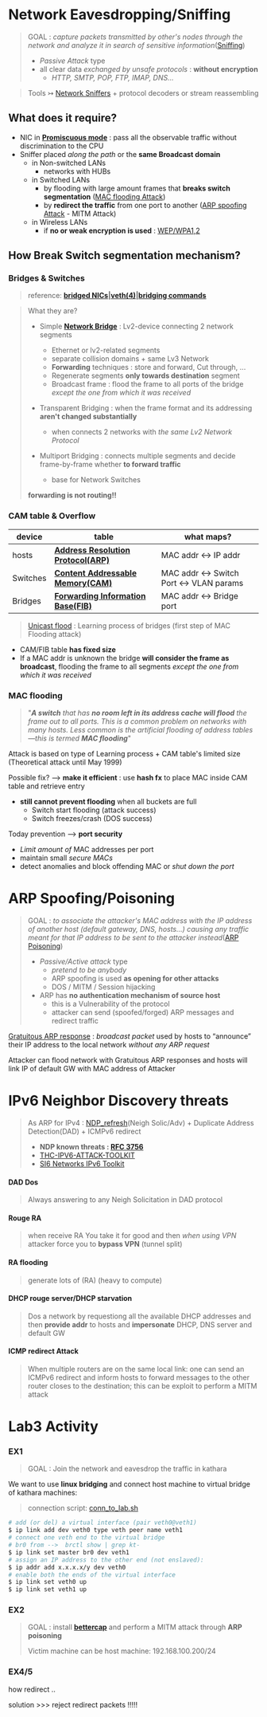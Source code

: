 # Network Eavesdropping/Sniffing 

> GOAL : *capture packets transmitted by other's nodes through the network and analyze it in search of sensitive information*([Sniffing](https://www.tutorialspoint.com/ethical_hacking/ethical_hacking_sniffing.htm)) 
> - *Passive Attack* type
> - all clear data *exchanged by unsafe protocols* : **without encryption**
>   - *HTTP, SMTP, POP, FTP, IMAP, DNS...*

> Tools $\rightarrowtail$ [Network Sniffers](https://www.tutorialspoint.com/ethical_hacking/ethical_hacking_sniffing_tools.htm) + protocol decoders or stream reassembling

## What does it require?

- NIC in **[Promiscuous mode](/Labs/%5B1%5DNetworking%20101%2Bscript.md#Network%20Traffic%20Monitoring)** : pass all the observable traffic without discrimination to the CPU
- Sniffer placed *along the path* or the **same Broadcast domain**
  - in Non-switched LANs
    - networks with HUBs
  - in Switched LANs
    - by flooding with large amount frames that **breaks switch segmentation** ([MAC flooding Attack](https://en.wikipedia.org/wiki/MAC_flooding))
    - by **redirect the traffic** from one port to another ([ARP spoofing Attack](https://en.wikipedia.org/wiki/ARP_spoofing) - MITM Attack)
  - in Wireless LANs 
    - if **no or weak encryption is used** : [WEP/WPA1,2](https://inis.iaea.org/collection/NCLCollectionStore/_Public/46/130/46130069.pdf)

## How Break Switch segmentation mechanism?

### Bridges & Switches 

> reference: **[bridged NICs](https://wiki.debian.org/BridgeNetworkConnections)|[veth(4)](https://man7.org/linux/man-pages/man4/veth.4.html)|[bridging commands](https://developers.redhat.com/articles/2022/04/06/introduction-linux-bridging-commands-and-features#)**

> What they are?
> - Simple **[Network Bridge](https://en.wikipedia.org/wiki/Network_bridge)** : Lv2-device connecting 2 network segments 
>   
>   - Ethernet or lv2-related segments
>   - separate collision domains + same Lv3 Network
>   - **Forwarding** techniques : store and forward, Cut through, ...   
>   - Regenerate segments **only towards destination** segment
>   - Broadcast frame : flood the frame to all ports of the bridge *except the one from which it was received*
> 
> - Transparent Bridging : when the frame format and its addressing **aren't changed substantially**
>   - when connects 2 networks with *the same Lv2 Network Protocol*
>
> - Multiport Bridging : connects multiple segments and decide frame-by-frame whether **to forward traffic**
>   - base for Network Switches 
> 
> **forwarding is not routing!!**

### CAM table & Overflow 

|device|table | what maps? |
|--| --|-- |
|hosts|**[Address Resolution Protocol(ARP)](https://en.wikipedia.org/wiki/Address_Resolution_Protocol)** |MAC addr <-> IP addr|
|Switches|**[Content Addressable Memory(CAM)](https://www.greycampus.com/opencampus/ethical-hacking/arp-and-cam-cable)** | MAC addr <-> Switch Port <-> VLAN params|
|Bridges|**[Forwarding Information Base(FIB)](https://en.wikipedia.org/wiki/Forwarding_information_base)**|MAC addr <-> Bridge port|

> [Unicast flood](https://en.wikipedia.org/wiki/Unicast_flood) : Learning process of bridges (first step of MAC Flooding attack)
- CAM/FIB table **has fixed size**
- If a MAC addr is unknown the bridge **will consider the frame as broadcast**, flooding the frame to all segments *except the one from which it was received*

### MAC flooding

> "***A switch** that has **no room left in its address cache will flood** the frame out to all ports. This is a common problem on networks with many hosts. Less common is the artificial flooding of address tables—this is termed **MAC flooding***"

Attack is based on type of Learning process + CAM table's limited size (Theoretical attack until May 1999)

Possible fix? --> **make it efficient** : use **hash fx** to place MAC inside CAM table and retrieve entry
- **still cannot prevent flooding** when all buckets are full
  - Switch start flooding (attack success)
  - Switch freezes/crash (DOS success)

Today prevention --> **port security**
  - *Limit amount of* MAC addresses per port
  - maintain small *secure MACs* 
  - detect anomalies and block offending MAC or *shut down the port*

# ARP Spoofing/Poisoning

> GOAL : *to associate the attacker's MAC address with the IP address of another host (default gateway, DNS, hosts...) causing any traffic meant for that IP address to be sent to the attacker instead*([ARP Poisoning](https://www.tutorialspoint.com/ethical_hacking/ethical_hacking_arp_poisoning.htm))
> - *Passive/Active attack* type
>   - *pretend to be anybody*
>   - ARP spoofing is used **as opening for other attacks** 
>   - DOS / MITM / Session hijacking  
> - ARP has **no authentication mechanism of source host**
>   - this is a Vulnerability of the protocol
>   - attacker can send (spoofed/forged) ARP messages and redirect traffic

[Gratuitous ARP response](https://www.practicalnetworking.net/series/arp/gratuitous-arp/) : *broadcast packet* used by hosts to “announce” their IP address to the local network *without any ARP request*

Attacker can flood network with Gratuitous ARP responses and hosts will link IP of default GW with MAC address of Attacker

# IPv6 Neighbor Discovery threats

 > As ARP for IPv4 : [NDP_refresh](https://www.computernetworkingnotes.com/networking-tutorials/ipv6-neighbor-discovery-protocol-explained.html)(Neigh Solic/Adv) + Duplicate Address Detection(DAD) + ICMPv6 redirect
 > - **NDP known threats : [RFC 3756](https://datatracker.ietf.org/doc/html/rfc3756)** 
 > - [THC-IPV6-ATTACK-TOOLKIT](https://github.com/vanhauser-thc/thc-ipv6)
 > - [SI6 Networks IPv6 Toolkit](https://github.com/fgont/ipv6toolkit)

#### DAD Dos
> Always answering to any Neigh Solicitation in DAD protocol
#### Rouge RA
> when receive RA You take it for good and then *when using VPN* attacker force you to **bypass VPN** (tunnel split) 
#### RA flooding 
> generate lots of (RA) (heavy to compute)
#### DHCP rouge server/DHCP starvation
> Dos a network by requestiong all the available DHCP addresses and then **provide addr** to hosts and **impersonate** DHCP, DNS server and default GW

#### ICMP redirect Attack
> When multiple routers are on the same local link: one can send an ICMPv6 redirect and inform hosts to forward messages to the other router closes to the destination; this can be exploit to perform a MITM attack

# Lab3 Activity

### EX1

> GOAL : Join the network and eavesdrop the traffic in kathara

We want to use **linux bridging** and connect host machine to virtual bridge of kathara machines:

> connection script: [conn_to_lab.sh](/labs/%5B1%5DNetworking%20101%2Bscript.md#Host%20Connection%20Script)
```bash
# add (or del) a virtual interface (pair veth0@veth1)
$ ip link add dev veth0 type veth peer name veth1
# connect one veth end to the virtual bridge
# br0 from -->  brctl show | grep kt-
$ ip link set master br0 dev veth1
# assign an IP address to the other end (not enslaved):
$ ip addr add x.x.x.x/y dev veth0
# enable both the ends of the virtual interface
$ ip link set veth0 up  
$ ip link set veth1 up  
```

### EX2

> GOAL : install **[bettercap](https://www.cyberpunk.rs/install-mitm-attack-framework-bettercap)** and perform a MITM attack through **ARP poisoning** 
> 
> Victim machine can be host machine: 192.168.100.200/24

### EX4/5
how redirect ..

solution >>> reject redirect packets !!!!!